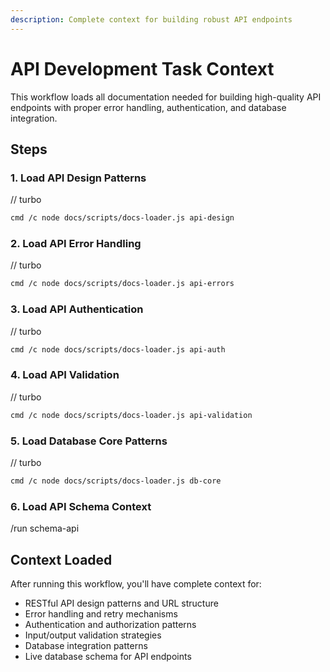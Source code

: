 ```yaml
---
description: Complete context for building robust API endpoints
---
```


# API Development Task Context

This workflow loads all documentation needed for building high-quality API endpoints with proper error handling, authentication, and database integration.

## Steps

### 1. Load API Design Patterns
// turbo
```bash
cmd /c node docs/scripts/docs-loader.js api-design
```

### 2. Load API Error Handling
// turbo
```bash
cmd /c node docs/scripts/docs-loader.js api-errors
```

### 3. Load API Authentication
// turbo
```bash
cmd /c node docs/scripts/docs-loader.js api-auth
```

### 4. Load API Validation
// turbo
```bash
cmd /c node docs/scripts/docs-loader.js api-validation
```

### 5. Load Database Core Patterns
// turbo
```bash
cmd /c node docs/scripts/docs-loader.js db-core
```

### 6. Load API Schema Context
/run schema-api

## Context Loaded

After running this workflow, you'll have complete context for:
- RESTful API design patterns and URL structure
- Error handling and retry mechanisms
- Authentication and authorization patterns
- Input/output validation strategies
- Database integration patterns
- Live database schema for API endpoints
